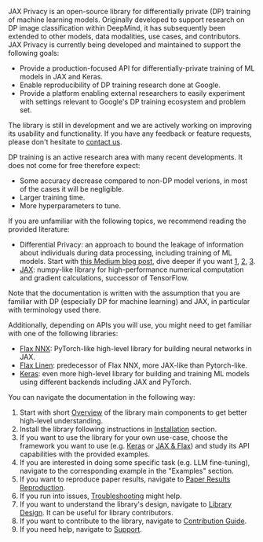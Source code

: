 JAX Privacy is an open-source library for differentially private (DP) training
of machine learning models. Originally developed to support research on DP image
classification within DeepMind, it has subsequently been extended to other
models, data modalities, use cases, and contributors. JAX Privacy is currently
being developed and maintained to support the following goals:

*   Provide a production-focused API for differentially-private training of ML
    models in JAX and Keras.
*   Enable reproducibility of DP training research done at Google.
*   Provide a platform enabling external researchers to easily experiment with
    settings relevant to Google's DP training ecosystem and problem set.

The library is still in development and we are actively working on improving its
usability and functionality. If you have any feedback or feature requests,
please don't hesitate to [contact us](support).

DP training is an active research area with many recent developments. It does
not come for free therefore expect:

*   Some accuracy decrease compared to non-DP model verions, in most of the
    cases it will be negligible.
*   Larger training time.
*   More hyperparameters to tune.

If you are unfamiliar with the following topics, we recommend reading the
provided literature:

*   Differential Privacy: an approach to bound the leakage of information about
    individuals during data processing, including training of ML models. Start
    with
    [this Medium blog post](https://medium.com/pytorch/differential-privacy-series-part-1-dp-sgd-algorithm-explained-12512c3959a3),
    dive deeper if you want [1](https://programming-dp.com/),
    [2](https://desfontain.es/blog/differential-privacy-awesomeness.html),
    [3](https://en.wikipedia.org/wiki/Differential_privacy).
*   [JAX](https://docs.jax.dev/en/latest/quickstart.html): numpy-like library
    for high-performance numerical computation and gradient calculations,
    successor of TensorFlow.

Note that the documentation is written with the assumption that you are familiar
with DP (especially DP for machine learning) and JAX, in particular with
terminology used there.

Additionally, depending on APIs you will use, you might need to get familiar
with one of the following libraries:

*   [Flax NNX](https://flax-linen.readthedocs.io/en/latest/quick_start.html):
    PyTorch-like high-level library for building neural networks in JAX.
*   [Flax Linen](https://flax-linen.readthedocs.io/en/latest/api_reference/flax.linen/index.html):
    predecessor of Flax NNX, more JAX-like than Pytorch-like.
*   [Keras](https://keras.io): even more high-level library for building and
    training ML models using different backends including JAX and PyTorch.

You can navigate the documentation in the following way:

1.  Start with short [Overview](overview) of the library main components to get
    better high-level understanding.
1.  Install the library following instructions in [Installation](installation)
    section.
1.  If you want to use the library for your own use-case, choose the framework
    you want to use (e.g. [Keras](keras_api.rst) or [JAX & Flax](jax_api)) and
    study its API capabilities with the provided examples.
1.  If you are interested in doing some specific task (e.g. LLM fine-tuning),
    navigate to the corresponding example in the "Examples" section.
1.  If you want to reproduce paper results, navigate to
    [Paper Results Reproduction](paper_reproductions).
1.  If you run into issues, [Troubleshooting](troubleshooting) might help.
1.  If you want to understand the library's design, navigate to
    [Library Design](library_design). It can be useful for library contributors.
1.  If you want to contribute to the library, navigate to
    [Contribution Guide](contribution_guide).
1.  If you need help, navigate to [Support](support).
